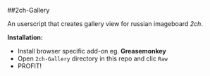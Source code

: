 ##2ch-Gallery

An userscript that creates gallery view for russian imageboard _2ch_.

**Installation:**
- Install browser specific add-on eg. **Greasemonkey**
- Open `2ch-Gallery` directory in this repo and clic `Raw`
- PROFIT!
